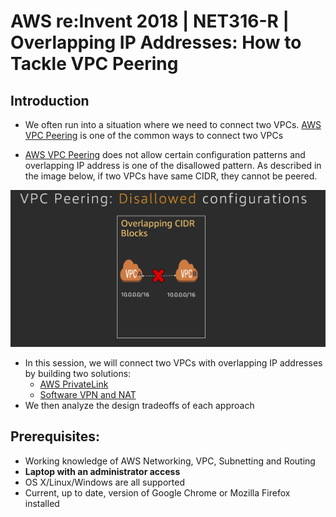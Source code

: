 # AWS re:Invent 2018 | NET316-R | Overlapping IP Addresses: How to Tackle VPC Peering

## Introduction

- We often run into a situation where we need to connect two VPCs. [AWS VPC Peering](https://docs.aws.amazon.com/vpc/latest/peering/what-is-vpc-peering.html) is one of the common ways to connect two VPCs

- [AWS VPC Peering](https://docs.aws.amazon.com/vpc/latest/peering/what-is-vpc-peering.html) does not allow certain configuration patterns and overlapping IP address is one of the disallowed pattern. As described in the image below, if two VPCs have same CIDR, they cannot be peered.

![](images/overlapping_ip.png)

- In this session, we will connect two VPCs with overlapping IP addresses by building two solutions:
  - [AWS PrivateLink](https://aws.amazon.com/privatelink/)
  - [Software VPN and NAT](https://docs.aws.amazon.com/aws-technical-content/latest/aws-vpc-connectivity-options/software-vpn-amazon-to-amazon.html)
- We then analyze the design tradeoffs of each approach

## Prerequisites:

- Working knowledge of AWS Networking, VPC, Subnetting and Routing
- **Laptop with an administrator access**
- OS X/Linux/Windows are all supported
- Current, up to date, version of Google Chrome or Mozilla Firefox installed
